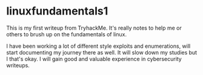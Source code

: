 # linuxfundamentals1
This is my first writeup from TryhackMe. It's really notes to help me or others to brush up on the fundamentals of linux.

I have been working a lot of different style exploits and enumerations, will start documenting my journey there as well. It will slow down my studies but I that's okay. I will gain good and valuable experience in cybersecurity writeups.
